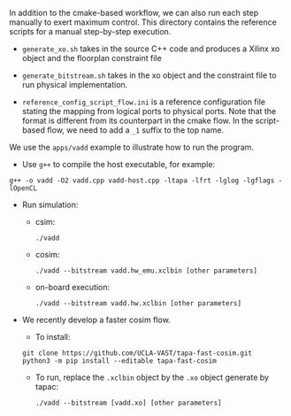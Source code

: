 In addition to the cmake-based workflow, we can also run each step manually to exert maximum control.
This directory contains the reference scripts for a manual step-by-step execution.

- `generate_xo.sh` takes in the source C++ code and produces a Xilinx xo object and the floorplan constraint file

- `generate_bitstream.sh` takes in the xo object and the constraint file to run physical implementation.

- `reference_config_script_flow.ini` is a reference configuration file stating the mapping from logical ports to physical ports. Note that the format is different from its counterpart in the cmake flow. In the script-based flow, we need to add a `_1` suffix to the top name.

We use the `apps/vadd` example to illustrate how to run the program.

- Use `g++` to compile the host executable, for example:

```
g++ -o vadd -O2 vadd.cpp vadd-host.cpp -ltapa -lfrt -lglog -lgflags -lOpenCL
```

- Run simulation:

  - csim: 
    
    `./vadd`

  - cosim: 
    
    `./vadd --bitstream vadd.hw_emu.xclbin [other parameters]`
  
  - on-board execution: 
  
    `./vadd --bitstream vadd.hw.xclbin [other parameters]`

- We recently develop a faster cosim flow. 

  - To install:

  ```
  git clone https://github.com/UCLA-VAST/tapa-fast-cosim.git
  python3 -m pip install --editable tapa-fast-cosim
  ```

  - To run, replace the `.xclbin` object by the `.xo` object generate by tapac:

    `./vadd --bitstream [vadd.xo] [other parameters]`
